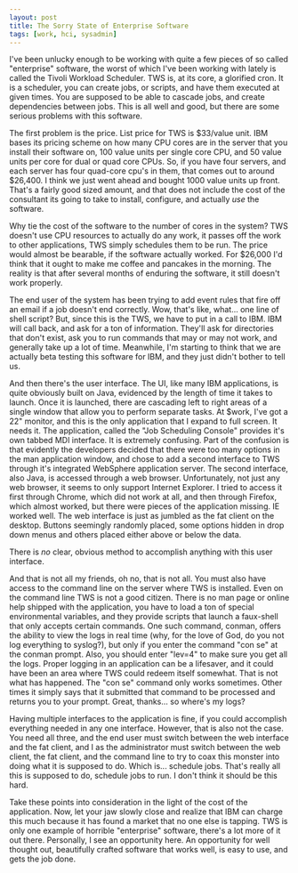 ```yaml
--- 
layout: post
title: The Sorry State of Enterprise Software
tags: [work, hci, sysadmin]
---
```


I've been unlucky enough to be working with quite a few pieces of so called "enterprise" software, the worst of which I've been working with lately is called the Tivoli Workload Scheduler. TWS is, at its core, a glorified cron.  It is a scheduler, you can create jobs, or scripts, and have them executed at given times. You are supposed to be able to cascade jobs, and create dependencies between jobs. This is all well and good, but there are some serious problems with this software.

The first problem is the price. List price for TWS is $33/value unit. IBM bases its pricing scheme on how many CPU cores are in the server that you install their software on, 100 value units per single core CPU, and 50 value units per core for dual or quad core CPUs. So, if you have four servers, and each server has four quad-core cpu's in them, that comes out to around $26,400. I think we just went ahead and bought 1000 value units up front.  That's a fairly good sized amount, and that does not include the cost of the consultant its going to take to install, configure, and actually _use_ the software.

Why tie the cost of the software to the number of cores in the system? TWS doesn't use CPU resources to actually do any work, it passes off the work to other applications, TWS simply schedules them to be run. The price would almost be bearable, if the software actually worked. For $26,000 I'd think that it ought to make me coffee and pancakes in the morning. The reality is that after several months of enduring the software, it still doesn't work properly.
  
The end user of the system has been trying to add event rules that fire off an email if a job doesn't end correctly. Wow, that's like, what... one line of shell script? But, since this is the TWS, we have to put in a call to IBM. IBM will call back, and ask for a ton of information. They'll ask for directories that don't exist, ask you to run commands that may or may not work, and generally take up a lot of time. Meanwhile, I'm starting to think that we are actually beta testing this software for IBM, and they just didn't bother to tell us.

And then there's the user interface. The UI, like many IBM applications, is quite obviously built on Java, evidenced by the length of time it takes to launch. Once it is launched, there are cascading left to right areas of a single window that allow you to perform separate tasks. At $work, I've got a 22" monitor, and this is the only application that I expand to full screen. It needs it. The application, called the "Job Scheduling Console" provides it's own tabbed MDI interface. It is extremely confusing. Part of the confusion is that evidently the developers decided that there were too many options in the man application window, and chose to add a second interface to TWS through it's integrated WebSphere application server. The second interface, also Java, is accessed through a web browser. Unfortunately, not just any web browser, it seems to only support Internet Explorer. I tried to access it first through Chrome, which did not work at all, and then through Firefox, which almost worked, but there were pieces of the application missing. IE worked well. The web interface is just as jumbled as the fat client on the desktop. Buttons seemingly randomly placed, some options hidden in drop down menus and others placed either above or below the data.

There is _no_ clear, obvious method to accomplish anything with this user interface.

And that is not all my friends, oh no, that is not all. You must also have access to the command line on the server where TWS is installed. Even on the command line TWS is not a good citizen. There is no man page or online help shipped with the application, you have to load a ton of special environmental variables, and they provide scripts that launch a faux-shell that only accepts certain commands. One such command, conman, offers the ability to view the logs in real time (why, for the love of God, do you not log everything to syslog?), but only if you enter the command "con se" at the conman prompt.  Also, you should enter "lev=4" to make sure you get all the logs. Proper logging in an application can be a lifesaver, and it could have been an area where TWS could redeem itself somewhat. That is not what has happened. The "con se" command only works sometimes. Other times it simply says that it submitted that command to be processed and returns you to your prompt. Great, thanks... so where's my logs?

Having multiple interfaces to the application is fine, if you could accomplish everything needed in any one interface. However, that is also not the case.  You need all three, and the end user must switch between the web interface and the fat client, and I as the administrator must switch between the web client, the fat client, and the command line to try to coax this monster into doing what it is supposed to do. Which is... schedule jobs. That's really all this is supposed to do, schedule jobs to run. I don't think it should be this hard.
  
Take these points into consideration in the light of the cost of the application. Now, let your jaw slowly close and realize that IBM can charge this much because it has found a market that no one else is tapping. TWS is only one example of horrible "enterprise" software, there's a lot more of it out there. Personally, I see an opportunity here. An opportunity for well thought out, beautifully crafted software that works well, is easy to use, and gets the job done.  
